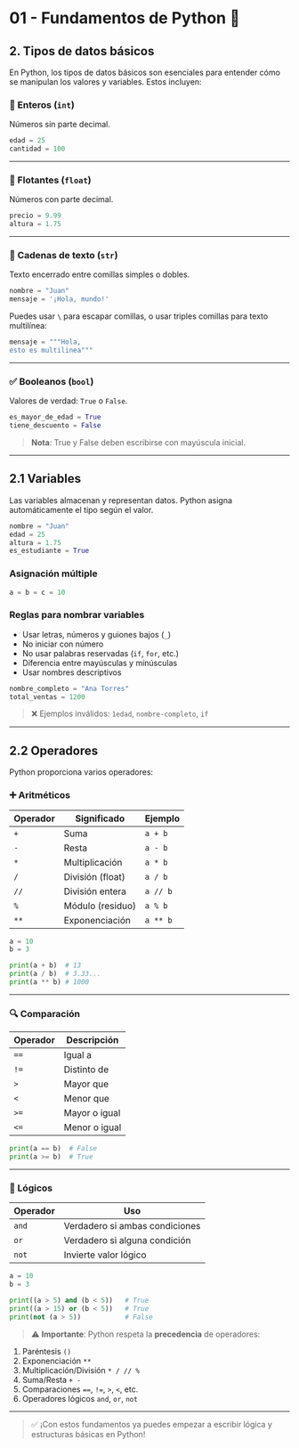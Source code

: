 # 01 - Fundamentos de Python 🔧

## 2. Tipos de datos básicos

En Python, los tipos de datos básicos son esenciales para entender cómo se manipulan los valores y variables. Estos incluyen:

### 🔢 Enteros (`int`)

Números sin parte decimal.

```python
edad = 25
cantidad = 100
```

---

### 🔸 Flotantes (`float`)

Números con parte decimal.

```python
precio = 9.99
altura = 1.75
```

---

### 📝 Cadenas de texto (`str`)

Texto encerrado entre comillas simples o dobles.

```python
nombre = "Juan"
mensaje = '¡Hola, mundo!'
```

Puedes usar `\` para escapar comillas, o usar triples comillas para texto multilínea:

```python
mensaje = """Hola,
esto es multilinea"""
```

---

### ✅ Booleanos (`bool`)

Valores de verdad: `True` o `False`.

```python
es_mayor_de_edad = True
tiene_descuento = False
```

> **Nota**: True y False deben escribirse con mayúscula inicial.

---

## 2.1 Variables

Las variables almacenan y representan datos. Python asigna automáticamente el tipo según el valor.

```python
nombre = "Juan"
edad = 25
altura = 1.75
es_estudiante = True
```

### Asignación múltiple

```python
a = b = c = 10
```

### Reglas para nombrar variables

- Usar letras, números y guiones bajos (`_`)
- No iniciar con número
- No usar palabras reservadas (`if`, `for`, etc.)
- Diferencia entre mayúsculas y minúsculas
- Usar nombres descriptivos

```python
nombre_completo = "Ana Torres"
total_ventas = 1200
```

> ❌ Ejemplos inválidos: `1edad`, `nombre-completo`, `if`

---

## 2.2 Operadores

Python proporciona varios operadores:

### ➕ Aritméticos

| Operador | Significado          | Ejemplo       |
|----------|----------------------|---------------|
| `+`      | Suma                 | `a + b`       |
| `-`      | Resta                | `a - b`       |
| `*`      | Multiplicación       | `a * b`       |
| `/`      | División (float)     | `a / b`       |
| `//`     | División entera      | `a // b`      |
| `%`      | Módulo (residuo)     | `a % b`       |
| `**`     | Exponenciación       | `a ** b`      |

```python
a = 10
b = 3

print(a + b)  # 13
print(a / b)  # 3.33...
print(a ** b) # 1000
```

---

### 🔍 Comparación

| Operador | Descripción           |
|----------|-----------------------|
| `==`     | Igual a               |
| `!=`     | Distinto de           |
| `>`      | Mayor que             |
| `<`      | Menor que             |
| `>=`     | Mayor o igual         |
| `<=`     | Menor o igual         |

```python
print(a == b)  # False
print(a >= b)  # True
```

---

### 🧠 Lógicos

| Operador | Uso                              |
|----------|----------------------------------|
| `and`    | Verdadero si ambas condiciones   |
| `or`     | Verdadero si alguna condición     |
| `not`    | Invierte valor lógico             |

```python
a = 10
b = 3

print((a > 5) and (b < 5))   # True
print((a > 15) or (b < 5))   # True
print(not (a > 5))           # False
```

> ⚠ **Importante**: Python respeta la **precedencia** de operadores:
1. Paréntesis `()`
2. Exponenciación `**`
3. Multiplicación/División `* / // %`
4. Suma/Resta `+ -`
5. Comparaciones `==`, `!=`, `>`, `<`, etc.
6. Operadores lógicos `and`, `or`, `not`

---

> ✅ ¡Con estos fundamentos ya puedes empezar a escribir lógica y estructuras básicas en Python!
